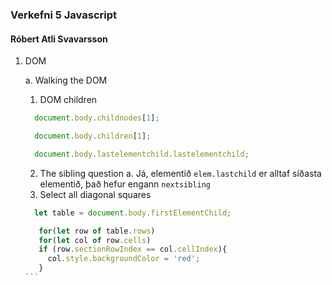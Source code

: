 ### Verkefni 5 Javascript 
#### Róbert Atli Svavarsson

1. DOM

    a. Walking the DOM
    1. DOM children
    ```javascript
      document.body.childnodes[1];
    
      document.body.children[1];
    
      document.body.lastelementchild.lastelementchild;
    ```
    2. The sibling question
      a. Já, elementið ```elem.lastchild``` er alltaf síðasta elementið, það hefur engann ```nextsibling```
    3. Select all diagonal squares
    ````javascript
      let table = document.body.firstElementChild;

       for(let row of table.rows)
       for(let col of row.cells)
       if (row.sectionRowIndex == col.cellIndex){
         col.style.backgroundColor = 'red';
       }
    ```

